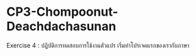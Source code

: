 # CP3-Chompoonut-Deachdachasunan
  Exercise 4 : ปฏิบัติการทดสอบการใช้งานตัวแปร เริ่มทำโปรเจคแรกของเรากับภาษา
